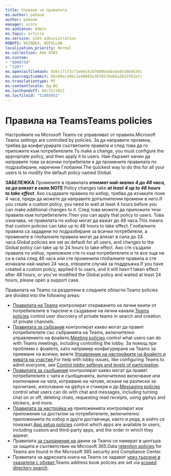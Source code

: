 ```yaml
---
title: Улавяне на правилата
ms.author: pebaum
author: pebaum
manager: scotv
ms.audience: Admin
ms.topic: article
ms.service: o365-administration
ROBOTS: NOINDEX, NOFOLLOW
localization_priority: Normal
ms.collection: Adm_O365
ms.custom:
- "9000734"
- "3207"
ms.openlocfilehash: 036c171f3c71e60c8c07000b4d0c6ede36bd435c
ms.sourcegitcommit: 8bc60ec34bc1e40685e3976576e04a2623f63a7c
ms.translationtype: MT
ms.contentlocale: bg-BG
ms.lasthandoff: 04/15/2021
ms.locfileid: "51801652"
---
```

# <a name="teams-policies"></a><span data-ttu-id="fc9bb-102">Правила на Teams</span><span class="sxs-lookup"><span data-stu-id="fc9bb-102">Teams policies</span></span>

<span data-ttu-id="fc9bb-103">Настройките на Microsoft Teams се управляват от правила.</span><span class="sxs-lookup"><span data-stu-id="fc9bb-103">Microsoft Teams settings are controlled by policies.</span></span> <span data-ttu-id="fc9bb-104">За да направите промяна, трябва да конфигурирате съответните правила и след това да го приложите към потребителите.</span><span class="sxs-lookup"><span data-stu-id="fc9bb-104">To make a change, you must configure the appropriate policy, and then apply it to users.</span></span> <span data-ttu-id="fc9bb-105">Най-бързият начин да направите това за всички потребители е да промените правилата по подразбиране, наречени Глобални.</span><span class="sxs-lookup"><span data-stu-id="fc9bb-105">The quickest way to do this for all your users is to modify the default policy named Global.</span></span> 

<span data-ttu-id="fc9bb-106">**ЗАБЕЛЕЖКА** Промените в правилата **_отнемат най-малко 4 до 48 часа, за да влязат в сила._**</span><span class="sxs-lookup"><span data-stu-id="fc9bb-106">**NOTE** Policy changes take **_at least 4 up to 48 hours to take effect_**.</span></span> <span data-ttu-id="fc9bb-107">Ако създавате правила по избор, трябва да изчакате поне 4 часа, преди да можете да направите допълнителни промени в него.</span><span class="sxs-lookup"><span data-stu-id="fc9bb-107">If you create a custom policy, you need to wait at least 4 hours before you can make additional changes to it.</span></span> <span data-ttu-id="fc9bb-108">След това можете да приложите тези правила към потребителите.</span><span class="sxs-lookup"><span data-stu-id="fc9bb-108">Then you can apply that policy to users.</span></span> <span data-ttu-id="fc9bb-109">Това означава, че правилата по избор могат да важат до 48 часа.</span><span class="sxs-lookup"><span data-stu-id="fc9bb-109">This means that custom policies can take up to 48 hours to take effect.</span></span> <span data-ttu-id="fc9bb-110">Глобалните правила са зададени по подразбиране за всички потребители, а промените в глобалните правила могат да влязат в сила до 24 часа.</span><span class="sxs-lookup"><span data-stu-id="fc9bb-110">Global policies are set as default for all users, and changes to the Global policy can take up to 24 hours to take effect.</span></span> <span data-ttu-id="fc9bb-111">Ако сте създали правила по избор, приложили сте го към потребителите и те все още не са в сила след 48 часа или сте променили глобалните правила и сте изчакали най-малко 24 часа, отворете случай за поддръжка.</span><span class="sxs-lookup"><span data-stu-id="fc9bb-111">If you have created a custom policy, applied it to users, and it still hasn't taken effect after 48 hours, or you've modified the Global policy and waited at least 24 hours, please open a support case.</span></span>

<span data-ttu-id="fc9bb-112">Правилата на Teams са разделени в следните области:</span><span class="sxs-lookup"><span data-stu-id="fc9bb-112">Teams policies are divided into the following areas:</span></span>

- <span data-ttu-id="fc9bb-113">[Правилата на Teams](https://docs.microsoft.com/MicrosoftTeams/teams-policies) контролират откриването на лични екипи от потребителите в търсене и създаване на лични канали.</span><span class="sxs-lookup"><span data-stu-id="fc9bb-113">[Teams policies](https://docs.microsoft.com/MicrosoftTeams/teams-policies) control user discovery of private teams in search and creation of private channels.</span></span>  
- <span data-ttu-id="fc9bb-114">[Правилата за събрания](https://docs.microsoft.com/microsoftteams/meeting-policies-in-teams) контролират какво могат да правят потребителите със събранията на Teams, включително управлението на фоайето.</span><span class="sxs-lookup"><span data-stu-id="fc9bb-114">[Meeting policies](https://docs.microsoft.com/microsoftteams/meeting-policies-in-teams) control what users can do with Teams meetings, including controlling the lobby.</span></span> <span data-ttu-id="fc9bb-115">За помощ при проблеми с фоайето, като например конфигуриране на Teams за приемане на всички, вижте [Управление на настройките на фоайето и нивата на участие.](https://docs.microsoft.com/alchemyinsights/bypass-lobby)</span><span class="sxs-lookup"><span data-stu-id="fc9bb-115">For help with lobby issues, like configuring Teams to admit everyone, see [Control lobby settings and levels of participation](https://docs.microsoft.com/alchemyinsights/bypass-lobby).</span></span>
- <span data-ttu-id="fc9bb-116">[Правилата за съобщения](https://docs.microsoft.com/microsoftteams/messaging-policies-in-teams) контролират какво могат да правят потребителите с чата и съобщенията, включително включване или изключване на чата, изтриване на чатове, искане на разписки за прочитане, използване на giphys и стикери и др.</span><span class="sxs-lookup"><span data-stu-id="fc9bb-116">[Messaging policies](https://docs.microsoft.com/microsoftteams/messaging-policies-in-teams) control what users can do with chat and messages, including turning chat on or off, deleting chats, requesting read receipts, using giphys and stickers, and more.</span></span>
- <span data-ttu-id="fc9bb-117">[Правилата за настройка на](https://docs.microsoft.com/MicrosoftTeams/teams-app-setup-policies) приложенията контролират кои приложения са достъпни за потребителите, включително приложенията по избор и други доставчици, както и реда, в който се показват.</span><span class="sxs-lookup"><span data-stu-id="fc9bb-117">[App setup policies](https://docs.microsoft.com/MicrosoftTeams/teams-app-setup-policies) control which apps are available to users, including custom and third-party apps, and the order in which they appear.</span></span>  
- <span data-ttu-id="fc9bb-118">Правилата [за съхранение на](https://docs.microsoft.com/microsoftteams/retention-policies) данни за Teams се намират в центъра за защита и съответствие на Microsoft 365.</span><span class="sxs-lookup"><span data-stu-id="fc9bb-118">Data [retention policies](https://docs.microsoft.com/microsoftteams/retention-policies) for Teams are found in the Microsoft 365 security and Compliance Center.</span></span>
- <span data-ttu-id="fc9bb-119">Правилата за адресната книга на Teams се задават [чрез търсене в указателя с обхват.](https://docs.microsoft.com/MicrosoftTeams/teams-scoped-directory-search)</span><span class="sxs-lookup"><span data-stu-id="fc9bb-119">Teams address book policies are set via [scoped directory search](https://docs.microsoft.com/MicrosoftTeams/teams-scoped-directory-search).</span></span>